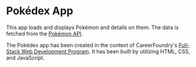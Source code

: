 # Pokédex App

This app loads and displays Pokémon and details on them. 
The data is fetched from the [Pokémon API](https://pokeapi.co/). 

The Pokédex app has been created in the context of CareerFoundry's
[Full-Stack Web Development Program](https://careerfoundry.com/en/courses/become-a-web-developer/).
It has been built by utilizing HTML, CSS, and JavaScript.